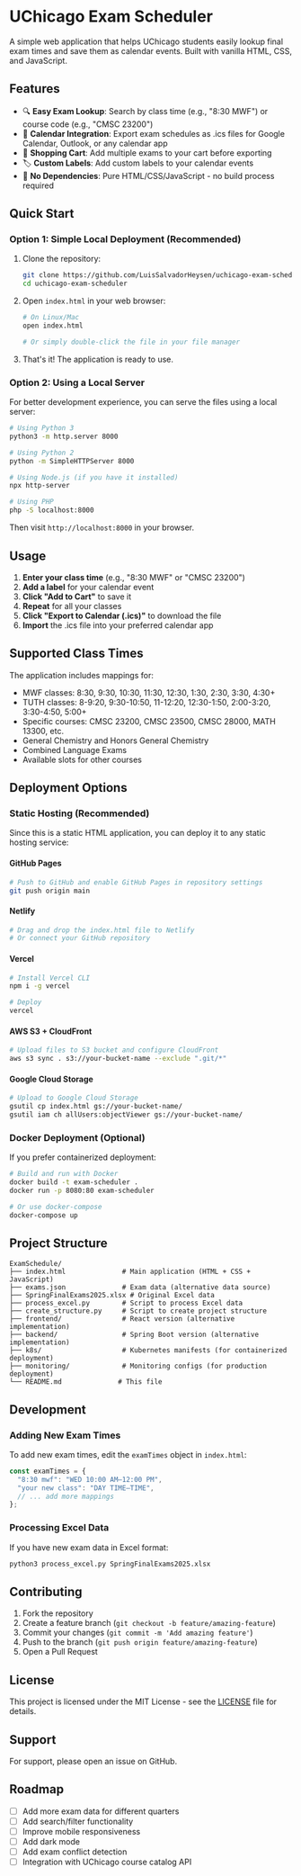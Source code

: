 # UChicago Exam Scheduler

A simple web application that helps UChicago students easily lookup final exam times and save them as calendar events. Built with vanilla HTML, CSS, and JavaScript.

## Features

- 🔍 **Easy Exam Lookup**: Search by class time (e.g., "8:30 MWF") or course code (e.g., "CMSC 23200")
- 📅 **Calendar Integration**: Export exam schedules as .ics files for Google Calendar, Outlook, or any calendar app
- 🛒 **Shopping Cart**: Add multiple exams to your cart before exporting
- 🏷️ **Custom Labels**: Add custom labels to your calendar events
- 🚀 **No Dependencies**: Pure HTML/CSS/JavaScript - no build process required

## Quick Start

### Option 1: Simple Local Deployment (Recommended)

1. Clone the repository:
   ```bash
   git clone https://github.com/LuisSalvadorHeysen/uchicago-exam-scheduler.git
   cd uchicago-exam-scheduler
   ```

2. Open `index.html` in your web browser:
   ```bash
   # On Linux/Mac
   open index.html
   
   # Or simply double-click the file in your file manager
   ```

3. That's it! The application is ready to use.

### Option 2: Using a Local Server

For better development experience, you can serve the files using a local server:

```bash
# Using Python 3
python3 -m http.server 8000

# Using Python 2
python -m SimpleHTTPServer 8000

# Using Node.js (if you have it installed)
npx http-server

# Using PHP
php -S localhost:8000
```

Then visit `http://localhost:8000` in your browser.

## Usage

1. **Enter your class time** (e.g., "8:30 MWF" or "CMSC 23200")
2. **Add a label** for your calendar event
3. **Click "Add to Cart"** to save it
4. **Repeat** for all your classes
5. **Click "Export to Calendar (.ics)"** to download the file
6. **Import** the .ics file into your preferred calendar app

## Supported Class Times

The application includes mappings for:
- MWF classes: 8:30, 9:30, 10:30, 11:30, 12:30, 1:30, 2:30, 3:30, 4:30+
- TUTH classes: 8-9:20, 9:30-10:50, 11-12:20, 12:30-1:50, 2:00-3:20, 3:30-4:50, 5:00+
- Specific courses: CMSC 23200, CMSC 23500, CMSC 28000, MATH 13300, etc.
- General Chemistry and Honors General Chemistry
- Combined Language Exams
- Available slots for other courses

## Deployment Options

### Static Hosting (Recommended)

Since this is a static HTML application, you can deploy it to any static hosting service:

#### GitHub Pages
```bash
# Push to GitHub and enable GitHub Pages in repository settings
git push origin main
```

#### Netlify
```bash
# Drag and drop the index.html file to Netlify
# Or connect your GitHub repository
```

#### Vercel
```bash
# Install Vercel CLI
npm i -g vercel

# Deploy
vercel
```

#### AWS S3 + CloudFront
```bash
# Upload files to S3 bucket and configure CloudFront
aws s3 sync . s3://your-bucket-name --exclude ".git/*"
```

#### Google Cloud Storage
```bash
# Upload to Google Cloud Storage
gsutil cp index.html gs://your-bucket-name/
gsutil iam ch allUsers:objectViewer gs://your-bucket-name/
```

### Docker Deployment (Optional)

If you prefer containerized deployment:

```bash
# Build and run with Docker
docker build -t exam-scheduler .
docker run -p 8080:80 exam-scheduler

# Or use docker-compose
docker-compose up
```

## Project Structure

```
ExamSchedule/
├── index.html              # Main application (HTML + CSS + JavaScript)
├── exams.json              # Exam data (alternative data source)
├── SpringFinalExams2025.xlsx # Original Excel data
├── process_excel.py        # Script to process Excel data
├── create_structure.py     # Script to create project structure
├── frontend/               # React version (alternative implementation)
├── backend/                # Spring Boot version (alternative implementation)
├── k8s/                    # Kubernetes manifests (for containerized deployment)
├── monitoring/             # Monitoring configs (for production deployment)
└── README.md              # This file
```

## Development

### Adding New Exam Times

To add new exam times, edit the `examTimes` object in `index.html`:

```javascript
const examTimes = {
  "8:30 mwf": "WED 10:00 AM–12:00 PM",
  "your new class": "DAY TIME–TIME",
  // ... add more mappings
};
```

### Processing Excel Data

If you have new exam data in Excel format:

```bash
python3 process_excel.py SpringFinalExams2025.xlsx
```

## Contributing

1. Fork the repository
2. Create a feature branch (`git checkout -b feature/amazing-feature`)
3. Commit your changes (`git commit -m 'Add amazing feature'`)
4. Push to the branch (`git push origin feature/amazing-feature`)
5. Open a Pull Request

## License

This project is licensed under the MIT License - see the [LICENSE](LICENSE) file for details.

## Support

For support, please open an issue on GitHub.

## Roadmap

- [ ] Add more exam data for different quarters
- [ ] Add search/filter functionality
- [ ] Improve mobile responsiveness
- [ ] Add dark mode
- [ ] Add exam conflict detection
- [ ] Integration with UChicago course catalog API
